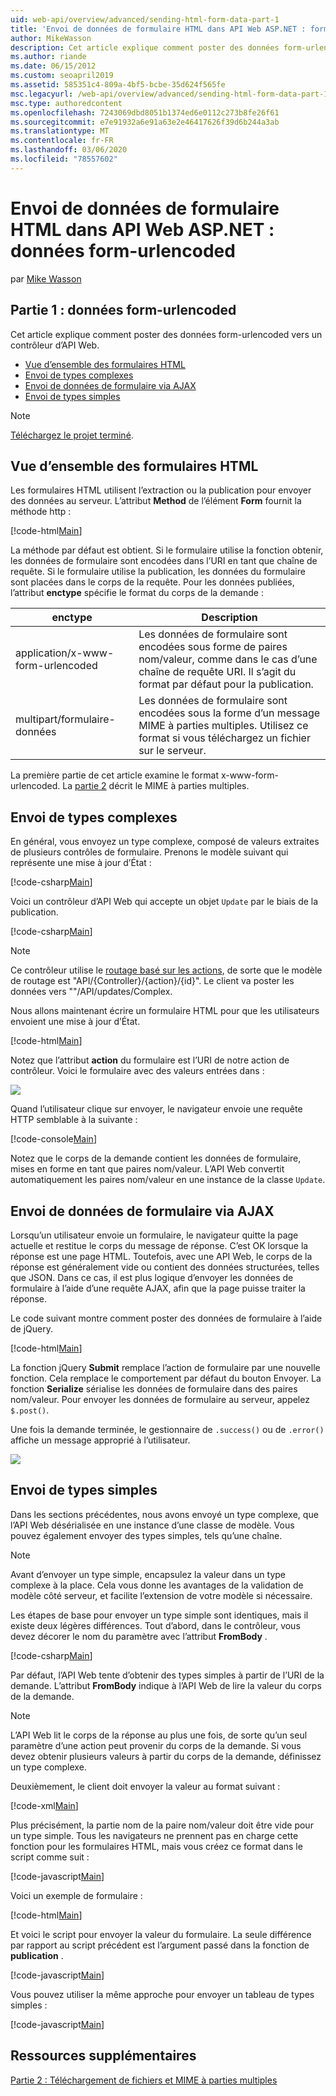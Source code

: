 ```yaml
---
uid: web-api/overview/advanced/sending-html-form-data-part-1
title: 'Envoi de données de formulaire HTML dans API Web ASP.NET : form-urlencoded Data-ASP.NET 4. x'
author: MikeWasson
description: Cet article explique comment poster des données form-urlencoded sur un contrôleur d’API Web avec ASP.NET 4. x
ms.author: riande
ms.date: 06/15/2012
ms.custom: seoapril2019
ms.assetid: 585351c4-809a-4bf5-bcbe-35d624f565fe
msc.legacyurl: /web-api/overview/advanced/sending-html-form-data-part-1
msc.type: authoredcontent
ms.openlocfilehash: 7243069dbd8051b1374ed6e0112c273b8fe26f61
ms.sourcegitcommit: e7e91932a6e91a63e2e46417626f39d6b244a3ab
ms.translationtype: MT
ms.contentlocale: fr-FR
ms.lasthandoff: 03/06/2020
ms.locfileid: "78557602"
---
```

# <a name="sending-html-form-data-in-aspnet-web-api-form-urlencoded-data"></a>Envoi de données de formulaire HTML dans API Web ASP.NET : données form-urlencoded

par [Mike Wasson](https://github.com/MikeWasson)

## <a name="part-1-form-urlencoded-data"></a>Partie 1 : données form-urlencoded

Cet article explique comment poster des données form-urlencoded vers un contrôleur d’API Web.

- [Vue d’ensemble des formulaires HTML](#overview_of_html_forms)
- [Envoi de types complexes](#sending_complex_types)
- [Envoi de données de formulaire via AJAX](#sending_form_data_via_ajax)
- [Envoi de types simples](#sending_simple_types)

> [!NOTE]
> [Téléchargez le projet terminé](https://code.msdn.microsoft.com/ASPNET-Web-API-Sending-a6f9d007).

<a id="overview_of_html_forms"></a>
## <a name="overview-of-html-forms"></a>Vue d’ensemble des formulaires HTML

Les formulaires HTML utilisent l’extraction ou la publication pour envoyer des données au serveur. L’attribut **Method** de l’élément **Form** fournit la méthode http :

[!code-html[Main](sending-html-form-data-part-1/samples/sample1.html)]

La méthode par défaut est obtient. Si le formulaire utilise la fonction obtenir, les données de formulaire sont encodées dans l’URI en tant que chaîne de requête. Si le formulaire utilise la publication, les données du formulaire sont placées dans le corps de la requête. Pour les données publiées, l’attribut **enctype** spécifie le format du corps de la demande :

| enctype | Description |
| --- | --- |
| application/x-www-form-urlencoded | Les données de formulaire sont encodées sous forme de paires nom/valeur, comme dans le cas d’une chaîne de requête URI. Il s’agit du format par défaut pour la publication. |
| multipart/formulaire-données | Les données de formulaire sont encodées sous la forme d’un message MIME à parties multiples. Utilisez ce format si vous téléchargez un fichier sur le serveur. |

La première partie de cet article examine le format x-www-form-urlencoded. La [partie 2](sending-html-form-data-part-2.md) décrit le MIME à parties multiples.

<a id="sending_complex_types"></a>
## <a name="sending-complex-types"></a>Envoi de types complexes

En général, vous envoyez un type complexe, composé de valeurs extraites de plusieurs contrôles de formulaire. Prenons le modèle suivant qui représente une mise à jour d’État :

[!code-csharp[Main](sending-html-form-data-part-1/samples/sample2.cs)]

Voici un contrôleur d’API Web qui accepte un objet `Update` par le biais de la publication.

[!code-csharp[Main](sending-html-form-data-part-1/samples/sample3.cs)]

> [!NOTE]
> Ce contrôleur utilise le [routage basé sur les actions](../web-api-routing-and-actions/routing-in-aspnet-web-api.md#routing_by_action_name), de sorte que le modèle de routage est &quot;API/{Controller}/{action}/{id}&quot;. Le client va poster les données vers &quot;&quot;/API/updates/Complex.

Nous allons maintenant écrire un formulaire HTML pour que les utilisateurs envoient une mise à jour d’État.

[!code-html[Main](sending-html-form-data-part-1/samples/sample4.html)]

Notez que l’attribut **action** du formulaire est l’URI de notre action de contrôleur. Voici le formulaire avec des valeurs entrées dans :

![](sending-html-form-data-part-1/_static/image1.png)

Quand l’utilisateur clique sur envoyer, le navigateur envoie une requête HTTP semblable à la suivante :

[!code-console[Main](sending-html-form-data-part-1/samples/sample5.cmd)]

Notez que le corps de la demande contient les données de formulaire, mises en forme en tant que paires nom/valeur. L’API Web convertit automatiquement les paires nom/valeur en une instance de la classe `Update`.

<a id="sending_form_data_via_ajax"></a>
## <a name="sending-form-data-via-ajax"></a>Envoi de données de formulaire via AJAX

Lorsqu’un utilisateur envoie un formulaire, le navigateur quitte la page actuelle et restitue le corps du message de réponse. C’est OK lorsque la réponse est une page HTML. Toutefois, avec une API Web, le corps de la réponse est généralement vide ou contient des données structurées, telles que JSON. Dans ce cas, il est plus logique d’envoyer les données de formulaire à l’aide d’une requête AJAX, afin que la page puisse traiter la réponse.

Le code suivant montre comment poster des données de formulaire à l’aide de jQuery.

[!code-html[Main](sending-html-form-data-part-1/samples/sample6.html)]

La fonction jQuery **Submit** remplace l’action de formulaire par une nouvelle fonction. Cela remplace le comportement par défaut du bouton Envoyer. La fonction **Serialize** sérialise les données de formulaire dans des paires nom/valeur. Pour envoyer les données de formulaire au serveur, appelez `$.post()`.

Une fois la demande terminée, le gestionnaire de `.success()` ou de `.error()` affiche un message approprié à l’utilisateur.

![](sending-html-form-data-part-1/_static/image2.png)

<a id="sending_simple_types"></a>
## <a name="sending-simple-types"></a>Envoi de types simples

Dans les sections précédentes, nous avons envoyé un type complexe, que l’API Web désérialisée en une instance d’une classe de modèle. Vous pouvez également envoyer des types simples, tels qu’une chaîne.

> [!NOTE]
> Avant d’envoyer un type simple, encapsulez la valeur dans un type complexe à la place. Cela vous donne les avantages de la validation de modèle côté serveur, et facilite l’extension de votre modèle si nécessaire.

Les étapes de base pour envoyer un type simple sont identiques, mais il existe deux légères différences. Tout d’abord, dans le contrôleur, vous devez décorer le nom du paramètre avec l’attribut **FromBody** .

[!code-csharp[Main](sending-html-form-data-part-1/samples/sample7.cs?highlight=3)]

Par défaut, l’API Web tente d’obtenir des types simples à partir de l’URI de la demande. L’attribut **FromBody** indique à l’API Web de lire la valeur du corps de la demande.

> [!NOTE]
> L’API Web lit le corps de la réponse au plus une fois, de sorte qu’un seul paramètre d’une action peut provenir du corps de la demande. Si vous devez obtenir plusieurs valeurs à partir du corps de la demande, définissez un type complexe.

Deuxièmement, le client doit envoyer la valeur au format suivant :

[!code-xml[Main](sending-html-form-data-part-1/samples/sample8.xml)]

Plus précisément, la partie nom de la paire nom/valeur doit être vide pour un type simple. Tous les navigateurs ne prennent pas en charge cette fonction pour les formulaires HTML, mais vous créez ce format dans le script comme suit :

[!code-javascript[Main](sending-html-form-data-part-1/samples/sample9.js)]

Voici un exemple de formulaire :

[!code-html[Main](sending-html-form-data-part-1/samples/sample10.html)]

Et voici le script pour envoyer la valeur du formulaire. La seule différence par rapport au script précédent est l’argument passé dans la fonction de **publication** .

[!code-javascript[Main](sending-html-form-data-part-1/samples/sample11.js?highlight=2)]

Vous pouvez utiliser la même approche pour envoyer un tableau de types simples :

[!code-javascript[Main](sending-html-form-data-part-1/samples/sample12.js)]

## <a name="additional-resources"></a>Ressources supplémentaires

[Partie 2 : Téléchargement de fichiers et MIME à parties multiples](sending-html-form-data-part-2.md)
